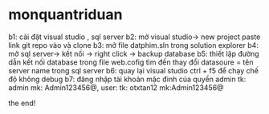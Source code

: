 # monquantriduan
b1: cài đặt visual studio , sql server 
b2: mở visual studio-> new project paste link git repo vào và clone 
b3: mở file datphim.sln trong solution explorer
b4: mở sql server-> kết nối -> right click -> backup database
b5: thiết lập đường dẫn kết nối database trong file web.cofig tìm đến 
  <add name="datphimchuanEntities" connectionString="metadata=res://*/Models.Model2.csdl|res://*/Models.Model2.ssdl|res://*/Models.Model2.msl;provider=System.Data.SqlClient;provider connection string=&quot;data source=$;initial catalog=datphimchuan1;integrated security=True;MultipleActiveResultSets=True;App=EntityFramework&quot;" providerName="System.Data.EntityClient" />
  thay đổi datasoure = tên server name trong sql server 
b6: quay lại visual studio ctrl + f5 để chạy chế độ không debug
b7: đăng nhập tài khoản mặc đinh của quyền admin tk: admin mk: Admin123456@, user: tk: otxtan12 mk:Admin123456@

the end!

